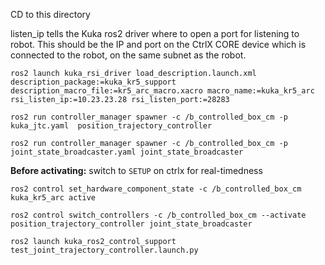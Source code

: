 CD to this directory

listen_ip tells the Kuka ros2 driver where to open a port for listening to robot. 
This should be the IP and port on the CtrlX CORE device which is connected to the robot, on the same subnet as the robot.

```
ros2 launch kuka_rsi_driver load_description.launch.xml description_package:=kuka_kr5_support description_macro_file:=kr5_arc_macro.xacro macro_name:=kuka_kr5_arc rsi_listen_ip:=10.23.23.28 rsi_listen_port:=28283 
```

```
ros2 run controller_manager spawner -c /b_controlled_box_cm -p kuka_jtc.yaml  position_trajectory_controller
```

```
ros2 run controller_manager spawner -c /b_controlled_box_cm -p joint_state_broadcaster.yaml joint_state_broadcaster
```

**Before activating:** switch to `SETUP` on ctrlx for real-timedness

```
ros2 control set_hardware_component_state -c /b_controlled_box_cm kuka_kr5_arc active 
```

```
ros2 control switch_controllers -c /b_controlled_box_cm --activate position_trajectory_controller joint_state_broadcaster 
```

```
ros2 launch kuka_ros2_control_support test_joint_trajectory_controller.launch.py
```